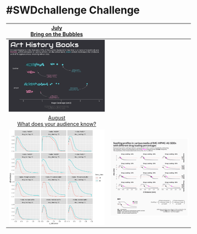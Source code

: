 # \#**SWDchallenge** Challenge

<!-- table header, followed by pictures link -->

|        [July](https://github.com/poncest/SWDchallange/tree/main/2023/07_July)[<br>](https://github.com/poncest/tidytuesday/tree/main/2023/Week_02)[Bring on the Bubbles](https://github.com/poncest/SWDchallange/tree/main/2023/07_July)         |                                               |
|:--------------------------------------:|:------------------------------:|
|                                                                                                         ![](07_July/07_July.png "July")                                                                                                          |                                               |
| [August](https://github.com/poncest/SWDchallange/tree/main/2023/08_August)[<br>](https://github.com/poncest/tidytuesday/tree/main/2023/Week_02)[What does your audience know?](https://github.com/poncest/SWDchallange/tree/main/2023/08_August) |                                               |
|                                                                                                     ![](08_August/08_August_version_01.png)                                                                                                      | ![](08_August/08_August_version_02_final.png) |
